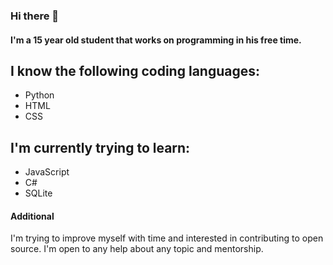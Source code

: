 ### Hi there 👋

#### I'm a 15 year old student that works on programming in his free time.

## I know the following coding languages:
- Python
- HTML
- CSS

## I'm currently trying to learn:
- JavaScript
- C#
- SQLite

#### Additional
I'm trying to improve myself with time and interested in contributing to open source. 
I'm open to any help about any topic and mentorship.
<!--
**ArdaDnmz/ArdaDnmz** is a ✨ _special_ ✨ repository because its `README.md` (this file) appears on your GitHub profile.

Here are some ideas to get you started:

- 🔭 I’m currently working on ...
- 🌱 I’m currently learning ...
- 👯 I’m looking to collaborate on ...
- 🤔 I’m looking for help with ...
- 💬 Ask me about ...
- 📫 How to reach me: ...
- 😄 Pronouns: ...
- ⚡ Fun fact: ...
-->
